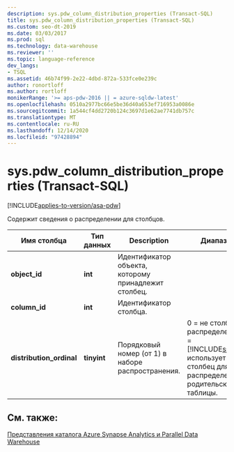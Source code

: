 ```yaml
---
description: sys.pdw_column_distribution_properties (Transact-SQL)
title: sys.pdw_column_distribution_properties (Transact-SQL)
ms.custom: seo-dt-2019
ms.date: 03/03/2017
ms.prod: sql
ms.technology: data-warehouse
ms.reviewer: ''
ms.topic: language-reference
dev_langs:
- TSQL
ms.assetid: 46b74f99-2e22-4dbd-872a-533fce0e239c
author: ronortloff
ms.author: rortloff
monikerRange: '>= aps-pdw-2016 || = azure-sqldw-latest'
ms.openlocfilehash: 0510a2977bc66e5be36d40a653ef716953a0086e
ms.sourcegitcommit: 1a544cf4dd2720b124c3697d1e62ae7741db757c
ms.translationtype: MT
ms.contentlocale: ru-RU
ms.lasthandoff: 12/14/2020
ms.locfileid: "97428894"
---
```

# <a name="syspdw_column_distribution_properties-transact-sql"></a>sys.pdw_column_distribution_properties (Transact-SQL)
[!INCLUDE[applies-to-version/asa-pdw](../../includes/applies-to-version/asa-pdw.md)]

  Содержит сведения о распределении для столбцов.  
  
|Имя столбца|Тип данных|Description|Диапазон|  
|-----------------|---------------|-----------------|-----------|  
|**object_id**|**int**|Идентификатор объекта, которому принадлежит столбец.||  
|**column_id**|**int**|Идентификатор столбца.||  
|**distribution_ordinal**|**tinyint**|Порядковый номер (от 1) в наборе распространения.|0 = не столбец распределения. 1 = [!INCLUDE[ssSDW](../../includes/sssdw-md.md)] использует этот столбец для распределения родительской таблицы.|  
  
## <a name="see-also"></a>См. также:  
 [Представления каталога Azure Synapse Analytics и Parallel Data Warehouse](../../relational-databases/system-catalog-views/sql-data-warehouse-and-parallel-data-warehouse-catalog-views.md)  
  
  
